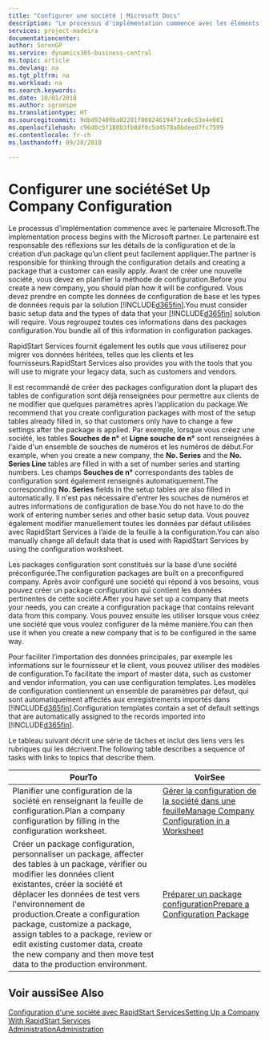 ```yaml
---
title: "Configurer une société | Microsoft Docs"
description: "Le processus d'implémentation commence avec les éléments requis par la solution Business Central. Vous regroupez toutes ces informations dans des packages configuration."
services: project-madeira
documentationcenter: 
author: SorenGP
ms.service: dynamics365-business-central
ms.topic: article
ms.devlang: na
ms.tgt_pltfrm: na
ms.workload: na
ms.search.keywords: 
ms.date: 10/01/2018
ms.author: sgroespe
ms.translationtype: HT
ms.sourcegitcommit: 9dbd92409ba02281f008246194f3ce0c53e4e001
ms.openlocfilehash: c96d0c5f188b3fb0df0c5d4578a0bdeed7fc7599
ms.contentlocale: fr-ch
ms.lasthandoff: 09/28/2018

---
```

# <a name="set-up-company-configuration"></a><span data-ttu-id="89527-104">Configurer une société</span><span class="sxs-lookup"><span data-stu-id="89527-104">Set Up Company Configuration</span></span>
<span data-ttu-id="89527-105">Le processus d’implémentation commence avec le partenaire Microsoft.</span><span class="sxs-lookup"><span data-stu-id="89527-105">The implementation process begins with the Microsoft partner.</span></span> <span data-ttu-id="89527-106">Le partenaire est responsable des réflexions sur les détails de la configuration et de la création d’un package qu’un client peut facilement appliquer.</span><span class="sxs-lookup"><span data-stu-id="89527-106">The partner is responsible for thinking through the configuration details and creating a package that a customer can easily apply.</span></span> <span data-ttu-id="89527-107">Avant de créer une nouvelle société, vous devez en planifier la méthode de configuration.</span><span class="sxs-lookup"><span data-stu-id="89527-107">Before you create a new company, you should plan how it will be configured.</span></span> <span data-ttu-id="89527-108">Vous devez prendre en compte les données de configuration de base et les types de données requis par la solution [!INCLUDE[d365fin](includes/d365fin_md.md)].</span><span class="sxs-lookup"><span data-stu-id="89527-108">You must consider basic setup data and the types of data that your [!INCLUDE[d365fin](includes/d365fin_md.md)] solution will require.</span></span> <span data-ttu-id="89527-109">Vous regroupez toutes ces informations dans des packages configuration.</span><span class="sxs-lookup"><span data-stu-id="89527-109">You bundle all of this information in configuration packages.</span></span>

<span data-ttu-id="89527-110">RapidStart Services fournit également les outils que vous utiliserez pour migrer vos données héritées, telles que les clients et les fournisseurs.</span><span class="sxs-lookup"><span data-stu-id="89527-110">RapidStart Services also provides you with the tools that you will use to migrate your legacy data, such as customers and vendors.</span></span>  

<span data-ttu-id="89527-111">Il est recommandé de créer des packages configuration dont la plupart des tables de configuration sont déjà renseignées pour permettre aux clients de ne modifier que quelques paramètres après l’application du package.</span><span class="sxs-lookup"><span data-stu-id="89527-111">We recommend that you create configuration packages with most of the setup tables already filled in, so that customers only have to change a few settings after the package is applied.</span></span> <span data-ttu-id="89527-112">Par exemple, lorsque vous créez une société, les tables **Souches de n°** et **Ligne souche de n°** sont renseignées à l'aide d'un ensemble de souches de numéros et les numéros de début.</span><span class="sxs-lookup"><span data-stu-id="89527-112">For example, when you create a new company, the **No. Series** and the **No. Series Line** tables are filled in with a set of number series and starting numbers.</span></span> <span data-ttu-id="89527-113">Les champs **Souches de n°** correspondants des tables de configuration sont également renseignés automatiquement.</span><span class="sxs-lookup"><span data-stu-id="89527-113">The corresponding **No. Series** fields in the setup tables are also filled in automatically.</span></span> <span data-ttu-id="89527-114">Il n'est pas nécessaire d'entrer les souches de numéros et autres informations de configuration de base.</span><span class="sxs-lookup"><span data-stu-id="89527-114">You do not have to do the work of entering number series and other basic setup data.</span></span> <span data-ttu-id="89527-115">Vous pouvez également modifier manuellement toutes les données par défaut utilisées avec RapidStart Services à l’aide de la feuille à la configuration.</span><span class="sxs-lookup"><span data-stu-id="89527-115">You can also manually change all default data that is used with RapidStart Services by using the configuration worksheet.</span></span>  

<span data-ttu-id="89527-116">Les packages configuration sont constitués sur la base d’une société préconfigurée.</span><span class="sxs-lookup"><span data-stu-id="89527-116">The configuration packages are built on a preconfigured company.</span></span> <span data-ttu-id="89527-117">Après avoir configuré une société qui répond à vos besoins, vous pouvez créer un package configuration qui contient les données pertinentes de cette société.</span><span class="sxs-lookup"><span data-stu-id="89527-117">After you have set up a company that meets your needs, you can create a configuration package that contains relevant data from this company.</span></span> <span data-ttu-id="89527-118">Vous pouvez ensuite les utiliser lorsque vous créez une société que vous voulez configurer de la même manière.</span><span class="sxs-lookup"><span data-stu-id="89527-118">You can then use it when you create a new company that is to be configured in the same way.</span></span>  

<span data-ttu-id="89527-119">Pour faciliter l’importation des données principales, par exemple les informations sur le fournisseur et le client, vous pouvez utiliser des modèles de configuration.</span><span class="sxs-lookup"><span data-stu-id="89527-119">To facilitate the import of master data, such as customer and vendor information, you can use configuration templates.</span></span> <span data-ttu-id="89527-120">Les modèles de configuration contiennent un ensemble de paramètres par défaut, qui sont automatiquement affectés aux enregistrements importés dans [!INCLUDE[d365fin](includes/d365fin_md.md)].</span><span class="sxs-lookup"><span data-stu-id="89527-120">Configuration templates contain a set of default settings that are automatically assigned to the records imported into [!INCLUDE[d365fin](includes/d365fin_md.md)].</span></span>

<span data-ttu-id="89527-121">Le tableau suivant décrit une série de tâches et inclut des liens vers les rubriques qui les décrivent.</span><span class="sxs-lookup"><span data-stu-id="89527-121">The following table describes a sequence of tasks with links to topics that describe them.</span></span>

|<span data-ttu-id="89527-122">**Pour**</span><span class="sxs-lookup"><span data-stu-id="89527-122">**To**</span></span>|<span data-ttu-id="89527-123">**Voir**</span><span class="sxs-lookup"><span data-stu-id="89527-123">**See**</span></span>|  
|------------|-------------|  
|<span data-ttu-id="89527-124">Planifier une configuration de la société en renseignant la feuille de configuration.</span><span class="sxs-lookup"><span data-stu-id="89527-124">Plan a company configuration by filling in the configuration worksheet.</span></span>|[<span data-ttu-id="89527-125">Gérer la configuration de la société dans une feuille</span><span class="sxs-lookup"><span data-stu-id="89527-125">Manage Company Configuration in a Worksheet</span></span>](admin-how-to-manage-company-configuration-in-a-worksheet.md)|  
|<span data-ttu-id="89527-126">Créer un package configuration, personnaliser un package, affecter des tables à un package, vérifier ou modifier les données client existantes, créer la société et déplacer les données de test vers l'environnement de production.</span><span class="sxs-lookup"><span data-stu-id="89527-126">Create a configuration package, customize a package, assign tables to a package, review or edit existing customer data, create the new company and then move test data to the production environment.</span></span>|[<span data-ttu-id="89527-127">Préparer un package configuration</span><span class="sxs-lookup"><span data-stu-id="89527-127">Prepare a Configuration Package</span></span>](admin-how-to-prepare-a-configuration-package.md)| 

## <a name="see-also"></a><span data-ttu-id="89527-128">Voir aussi</span><span class="sxs-lookup"><span data-stu-id="89527-128">See Also</span></span>  
[<span data-ttu-id="89527-129">Configuration d'une société avec RapidStart Services</span><span class="sxs-lookup"><span data-stu-id="89527-129">Setting Up a Company With RapidStart Services</span></span>](admin-set-up-a-company-with-rapidstart.md)  
[<span data-ttu-id="89527-130">Administration</span><span class="sxs-lookup"><span data-stu-id="89527-130">Administration</span></span>](admin-setup-and-administration.md)

